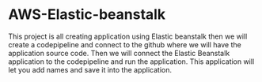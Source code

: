 # AWS-Elastic-beanstalk
This project is all creating application using Elastic beanstalk then we will create a codepipeline and connect to the github where we will have the application source code. Then we will connect the Elastic Beanstalk application to the codepipeline and run the application. This application will let you add names and save it into the application.
